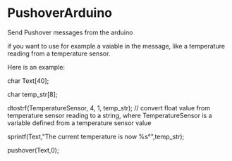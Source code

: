 PushoverArduino
===============

Send Pushover messages from the arduino

if you want to use for example a vaiable in the message, like a temperature reading from a temperature sensor.

Here is an example:

char Text[40];

char temp_str[8];

dtostrf(TemperatureSensor, 4, 1, temp_str); // convert float value from temperature sensor reading to a string, where TemperatureSensor is a variable defined from a temperature sensor value

sprintf(Text,"The current temperature is now %s°",temp_str);

pushover(Text,0);

